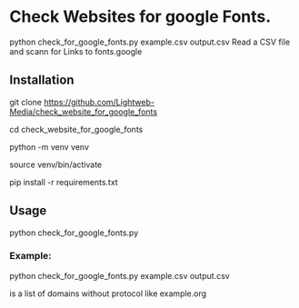 # Check Websites for google Fonts.
python check_for_google_fonts.py example.csv output.csv
Read a CSV file and scann for Links to fonts.google

## Installation

git clone https://github.com/Lightweb-Media/check_website_for_google_fonts

cd check_website_for_google_fonts

python -m venv venv

source venv/bin/activate

pip install -r requirements.txt

## Usage
python check_for_google_fonts.py <domainlist> <outputfile>
### Example:
python check_for_google_fonts.py example.csv output.csv 

<domainlist> is a list of domains without protocol like example.org 
